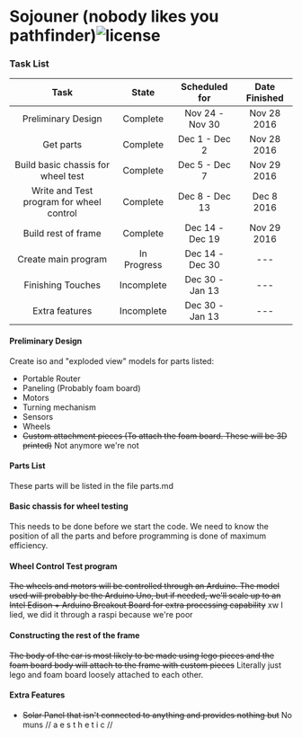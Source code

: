 # Sojouner (nobody likes you pathfinder)![license](https://img.shields.io/badge/license-GPL_v3-blue.svg?style=flat)


### Task List

| Task                                     | State      | Scheduled for   | Date Finished   |
| :--------------------------------------: | :--------: | :-------------: | :-------------: |
| Preliminary Design                       | Complete   | Nov 24 - Nov 30 | Nov 28 2016     |
| Get parts                                | Complete   | Dec 1 - Dec 2   | Nov 28 2016     |
| Build basic chassis for wheel test       | Complete   | Dec 5 - Dec 7   | Nov 29 2016     |
| Write and Test program for wheel control | Complete   | Dec 8 - Dec 13  | Dec 8 2016      |
| Build rest of frame                      | Complete   | Dec 14 - Dec 19 | Nov 29 2016     |
| Create main program                      | In Progress| Dec 14 - Dec 30 | ---             |
| Finishing Touches                        | Incomplete | Dec 30 - Jan 13 | ---             |
| Extra features                           | Incomplete | Dec 30 - Jan 13 | ---             |



#### Preliminary Design
Create iso and "exploded view" models for parts listed:
* Portable Router
* Paneling (Probably foam board)
* Motors
* Turning mechanism
* Sensors
* Wheels
* ~~Custom attachment pieces (To attach the foam board. These will be 3D printed)~~ Not anymore we're not

#### Parts List
These parts will be listed in the file parts.md

#### Basic chassis for wheel testing
This needs to be done before we start the code. We need to know the position of
all the parts and before programming is done of maximum efficiency.

#### Wheel Control Test program
~~The wheels and motors will be controlled through an Arduino. The model used will
probably be the Arduino Uno, but if needed, we'll scale up to an Intel Edison +
Arduino Breakout Board for extra processing capability~~
xw
I lied, we did it through a raspi because we're poor

#### Constructing the rest of the frame
~~The body of the car is most likely to be made using lego pieces and the foam
board body will attach to the frame with custom pieces~~
Literally just lego and foam board loosely attached to each other.

#### Extra Features
* ~~Solar Panel that isn't connected to anything and provides nothing but~~ No muns
// a e s t h e t i c //
